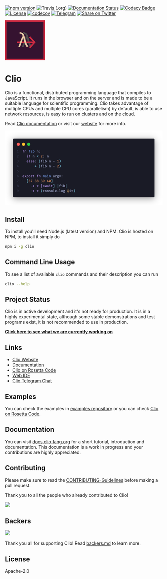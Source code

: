 [![npm version](https://badge.fury.io/js/clio.svg)](https://badge.fury.io/js/clio)
![Travis (.org)](https://img.shields.io/travis/clio-lang/clio.svg)
[![Documentation Status](https://img.shields.io/badge/docs-passing-brightgreen)](https://docs.clio-lang.org)
[![Codacy Badge](https://api.codacy.com/project/badge/Grade/7ea4361c03b94375a58cb020328d8fd8)](https://www.codacy.com/gh/clio-lang/clio?utm_source=github.com&utm_medium=referral&utm_content=clio-lang/clio&utm_campaign=Badge_Grade)
[![License](https://img.shields.io/npm/l/clio?color=brightgreen)](https://github.com/clio-lang/clio/blob/develop/LICENSE)
[![codecov](https://codecov.io/gh/clio-lang/clio/branch/develop/graph/badge.svg?token=DizAOgNw8A)](https://codecov.io/gh/clio-lang/clio)
[![Telegram](https://img.shields.io/badge/telegram-chat-blue)](https://t.me/joinchat/K2tN9kkVldcinF4U08lcfQ)
[![Share on Twitter](https://img.shields.io/badge/twitter-share-blue)](https://twitter.com/intent/tweet?text=Clio%20is%20a%20functional,%20parallel,%20distributed%20programming%20language%20that%20compiles%20to%20JavaScript!%20Check%20it%20out%20here:%20https://github.com/clio-lang/clio)

![Clio Logo](https://raw.githubusercontent.com/clio-lang/media/master/logo-128x128.png)

# Clio

Clio is a functional, distributed programming language that compiles to JavaScript. It runs in the browser and on the server and is made to be a suitable language for scientific programming. Clio takes advantage of multiple CPUs and multiple CPU cores (parallelism) by default, is able to use network resources, is easy to run on clusters and on the cloud.

Read [Clio documentation](https://docs.clio-lang.org) or visit our [website](https://clio-lang.org) for more info.

![Clio Logo](https://raw.githubusercontent.com/clio-lang/media/master/clio-cut.png)

## Install

To install you'll need Node.js (latest version) and NPM. Clio is hosted on NPM, to install it simply do

```bash
npm i -g clio
```

## Command Line Usage

To see a list of available `clio` commands and their description you can run

```bash
clio --help
```

## Project Status

Clio is in active development and it's not ready for production.
It is in a highly experimental state, although some stable demonstrations and
test programs exist, it is not recommended to use in production.

**[Click here to see what we are currently working on](https://github.com/orgs/clio-lang/projects/1)**

## Links

- [Clio Website](http://clio-lang.org)
- [Documentation](http://docs.clio-lang.org)
- [Clio on Rosetta Code](http://rosettacode.org/wiki/Clio)
- [Web IDE](https://clio-lang.github.io/clio-editor/)
- [Clio Telegram Chat](https://t.me/clio_lang)

## Examples

You can check the examples in [examples repository](https://github.com/clio-lang/examples) or you can check
[Clio on Rosetta Code](http://rosettacode.org/wiki/Clio).

## Documentation

You can visit [docs.clio-lang.org](http://docs.clio-lang.org) for a short tutorial, introduction and documentation. This documentation is a work in progress and your contributions are highly appreciated.

## Contributing

Please make sure to read the [CONTRIBUTING-Guidelines](https://github.com/clio-lang/clio/blob/develop/CONTRIBUTING.md) before making a pull request.

Thank you to all the people who already contributed to Clio!

<a href="https://github.com/clio-lang/clio/graphs/contributors">
  <img src="https://contributors-img.firebaseapp.com/image?repo=clio-lang/clio" />
</a>

## Backers

<a href="https://opencollective.com/clio">
  <img src="https://opencollective.com/clio/backers.svg?width=890" />
</a>

Thank you all for supporting Clio! Read [backers.md](./backers.md) to learn more.

## License

Apache-2.0
